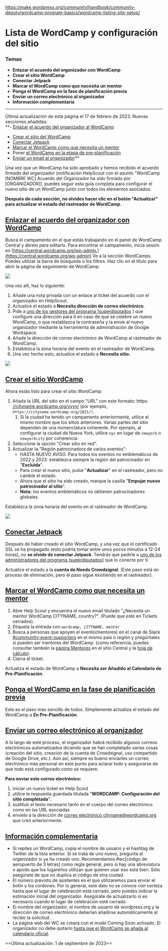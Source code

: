 https://make.wordpress.org/community/handbook/community-deputy/wordcamp-program-basics/wordcamp-listing-site-setup/

# Lista de WordCamp y configuración del sitio

### Temas
- **Enlazar el acuerdo del organizador con WordCamp**
- **Crear el sitio WordCamp**
- **Conectar Jetpack**
- **Marcar el WordCamp como que necesita un mentor**
- **Ponga el WordCamp en la fase de planificación previa**
- **Enviar un correo electrónico al organizador**
- **Información complementaria**

---

Última actualización de esta página el 17 de febrero de 2023. Nuevas secciones añadidas:  
**- [Enlazar el acuerdo del organizador al WordCamp](https://make.wordpress.org/community/handbook/community-deputy/wordcamp-program-basics/wordcamp-listing-site-setup/#organizer-agreement)  
- [Crear el sitio del WordCamp](https://make.wordpress.org/community/handbook/community-deputy/wordcamp-program-basics/wordcamp-listing-site-setup/#create-site)  
- [Conectar Jetpack](https://make.wordpress.org/community/handbook/community-deputy/wordcamp-program-basics/wordcamp-listing-site-setup/#connect-jetpack)  
- [Marcar el WordCamp como que necesita un mentor](https://make.wordpress.org/community/handbook/community-deputy/wordcamp-program-basics/wordcamp-listing-site-setup/#needing-mentor)  
- Poner [el WordCamp en la etapa de pre-planificación](https://make.wordpress.org/community/handbook/community-deputy/wordcamp-program-basics/wordcamp-listing-site-setup/#pre-planning)  
- [Enviar un email al organizador](https://make.wordpress.org/community/handbook/community-deputy/wordcamp-program-basics/wordcamp-listing-site-setup/#email-organizer)**

Una vez que un WordCamp ha sido aprobado y hemos recibido el acuerdo firmado del organizador (notificación HelpScout con el asunto "WordCamp [NOMBRE WC] Acuerdo del Organizador ha sido firmado por [ORGANIZADOR]), puedes seguir esta guía completa para configurar el nuevo sitio de un WordCamp junto con todos los elementos asociados.

**Después de cada sección, no olvides hacer clic en el botón "Actualizar" para actualizar el estado del rastreador de WordCamp**.

## [Enlazar el acuerdo del organizador con WordCamp](https://make.wordpress.org/community/handbook/community-deputy/wordcamp-program-basics/wordcamp-listing-site-setup/#organizer-agreement)[](https://teamtardisp2.wordpress.com/team-documentation/setting-up-a-new-wordcamp-site/#link-organizer-agreement-to-wordcamp)

Busca el campamento en el que estás trabajando en el panel de WordCamp Central y ábrelo para editarlo. Para encontrar el campamento, inicia sesión en [https://central.wordcamp.org/wp-admin.](https://central.wordcamp.org/wp-admin) Ve a la sección WordCamps. Puedes utilizar la barra de búsqueda o los filtros. Haz clic en el título para abrir la página de seguimiento de WordCamp.

[![](https://make.wordpress.org/community/files/2023/02/image-1-1024x483.png)](https://make.wordpress.org/community/files/2023/02/image-1.png)

Una vez allí, haz lo siguiente:

1. Añade una nota privada con un enlace al ticket del acuerdo con el organizador en HelpScout.
2. Actualice el estado a **Necesita dirección de correo electrónico**.
3. Pide a [uno de los gestores del programa (superdiputados](https://docs.google.com/spreadsheets/d/12Nv2UjO3BIMWG7-6iaPGqBB_tMBYoZ02-CGcUZXngMc/edit?pli=1#gid=327708547) ) que configure una dirección para ti en caso de que se celebre un nuevo WordCamp, o que restablezca la contraseña y la envíe al nuevo organizador mediante la herramienta de administración de Google Workspace.
4. Añade la dirección de correo electrónico de WordCamp al rastreador de WordCamp.
5. Establezca la zona horaria del evento en el rastreador de WordCamp.
6. Una vez hecho esto, actualice el estado a ****Necesita sitio**.**

[![](https://make.wordpress.org/community/files/2023/02/image-2-1024x542.png)](https://make.wordpress.org/community/files/2023/02/image-2.png)

## [Crear el sitio WordCamp](https://make.wordpress.org/community/handbook/community-deputy/wordcamp-program-basics/wordcamp-listing-site-setup/#create-site)[](https://teamtardisp2.wordpress.com/team-documentation/setting-up-a-new-wordcamp-site/#create-the-wordcamp-site)

Ahora estás listo para crear el sitio WordCamp:

1. Añada la URL del sitio en el campo "URL" con este formato: https: [//cityname.wordcamp.org/yyyy/](https://href.li/?https://cityname.wordcamp.org/yyyy/) (por ejemplo, `https://cityname.wordcamp.org/2021/)`.
    1. Si la ciudad ha tenido un campamento anteriormente, utilice el mismo nombre que los sitios anteriores. Varias partes del sitio dependen de una nomenclatura coherente. Por ejemplo, al configurar la ciudad de Nueva York, utilice `nyc` en lugar de `newyork` o `newyorkcity` por coherencia.
2. Seleccione la opción "Crear sitio en red".
3. Actualizar la "Región patrocinadora de varios eventos":
    - HASTA NUEVO AVISO. Para todos los eventos no emblemáticos de 2022 y 2023: establezca siempre la región del patrocinador en "**Excluida**".
    - Para crear el nuevo sitio, pulse "**Actualizar**" en el rastreador, pero no cambie el estado.
    - Ahora que el sitio ha sido creado, marque la casilla "**Empujar nuevo patrocinador al sitio**".
    - **Nota:** los eventos emblemáticos no obtienen patrocinadores globales.

Establezca la zona horaria del evento en el rastreador de WordCamp.

[![](https://make.wordpress.org/community/files/2023/02/image-1024x453.png)](https://make.wordpress.org/community/files/2023/02/image.png)

## [Conectar Jetpack](https://make.wordpress.org/community/handbook/community-deputy/wordcamp-program-basics/wordcamp-listing-site-setup/#connect-jetpack)[](https://teamtardisp2.wordpress.com/team-documentation/setting-up-a-new-wordcamp-site/#connect-jetpack)

Después de haber creado el sitio WordCamp, y una vez que el certificado SSL se ha propagado (esto podría tomar entre unos pocos minutos a 12-24 horas), no **se olvide de conectar Jetpack**. Tendrás que pedirle a [uno de los administradores del programa (superdiputados)](https://docs.google.com/spreadsheets/d/12Nv2UjO3BIMWG7-6iaPGqBB_tMBYoZ02-CGcUZXngMc/edit?pli=1#gid=327708547) que lo conecte por ti.

Actualice el estado a la **cuenta de Needs Crowdsignal**. (Este paso está en proceso de eliminación, pero el paso sigue existiendo en el rastreador).

## [Marcar el WordCamp como que necesita un mentor](https://make.wordpress.org/community/handbook/community-deputy/wordcamp-program-basics/wordcamp-listing-site-setup/#needing-mentor)[](https://teamtardisp2.wordpress.com/team-documentation/setting-up-a-new-wordcamp-site/#flag-the-wordcamp-as-needing-a-mentor)

1. Abre Help Scout y encuentra el nuevo email titulado "¿Necesita un mentor WordCamp CITYNAME, country?". (Puede que esté en Tickets cerrados).
2. Etiqueta la entrada con `wordcamp, CITYNAME, mentor`
3. Busca a personas que apoyen el evento(mentores) en el canal de Slack [#community-event-supporters](https://wordpress.slack.com/archives/C04L4HPFGHX) en el mismo país o región y pregúntales si pueden ser mentores del WordCamp. (como referencia, puedes consultar también la [página Mentores](https://href.li/?https://central.wordcamp.org/wp-admin/edit.php?post_type=wordcamp&page=mentors) en el sitio Central y la [hoja de cálculo](https://href.li/?https://docs.google.com/spreadsheets/d/12Nv2UjO3BIMWG7-6iaPGqBB_tMBYoZ02-CGcUZXngMc/edit#gid=327708547)).
4. Cierra el ticket.

Actualiza el estado de WordCamp a **Necesita ser Añadido al Calendario de Pre-Planificación**.

## [Ponga el WordCamp en la fase de planificación previa](https://make.wordpress.org/community/handbook/community-deputy/wordcamp-program-basics/wordcamp-listing-site-setup/#pre-planning)[](https://teamtardisp2.wordpress.com/team-documentation/setting-up-a-new-wordcamp-site/#set-the-wordcamp-to-the-pre-planning-stage)

Este es el paso más sencillo de todos. Simplemente actualiza el estado del WordCamp a **En Pre-Planificación**.
## [Enviar un correo electrónico al organizador](https://make.wordpress.org/community/handbook/community-deputy/wordcamp-program-basics/wordcamp-listing-site-setup/#email-organizer)[](https://teamtardisp2.wordpress.com/team-documentation/setting-up-a-new-wordcamp-site/#email-the-organizer)

A lo largo de este proceso, el organizador habrá recibido algunos correos electrónicos automatizados diciendo que se han completado varias cosas (creación del sitio, creación de la cuenta de Crowdsignal, uso compartido de Google Drive, etc.). Aún así, siempre es bueno enviarles un correo electrónico más personal en este punto para aclarar todo y asegurarse de que todo está configurado como se requiere.

**Para enviar este correo electrónico:**

1. iniciar un nuevo ticket en Help Scout
2. utilice la respuesta guardada titulada "**WORDCAMP: Configuración del sitio completada**"**.**
3. sustituir el texto necesario tanto en el cuerpo del correo electrónico como en las URL asociadas
4. envíelo a la dirección de [correo electrónico cityname@wordcamp.org](mailto:cityname@wordcamp.org) que creó anteriormente.

## [Información complementaria](https://make.wordpress.org/community/handbook/community-deputy/wordcamp-program-basics/wordcamp-listing-site-setup/#additional-information)

- Si repites un WordCamp, copia el nombre de usuario y el hashtag de Twitter de la lista anterior. Si se trata de uno nuevo, pregunta al organizador si ya ha creado uno. Recomendamos #wc[código de aeropuerto de 3 letras] como regla general, pero si hay una abreviatura o apodo que los lugareños utilizan que quieren usar eso está bien. Sólo asegúrate de que no duplica el código de otra ciudad.
- El número previsto de asistentes es el que utilizaremos para enviar el botín y los cordones. Por lo general, este dato no se conoce con certeza hasta que el lugar de celebración está cerrado, pero puedes indicar la estimación inicial del organizador. Asegúrate de actualizarlo si es necesario cuando el lugar de celebración esté cerrado.
- El nombre del organizador, el nombre de usuario de wordpress.org y la dirección de correo electrónico deberían añadirse automáticamente al recibir la solicitud.
- La página web del WC se creará con el modo Coming Soon activado. El organizador no debe quitarlo [hasta que el WordCamp se añada al calendario oficial](https://make.wordpress.org/community/handbook/wordcamp-organizer/first-steps/venue-and-date/#final-steps).

==Última actualización: 1 de septiembre de 2023==
